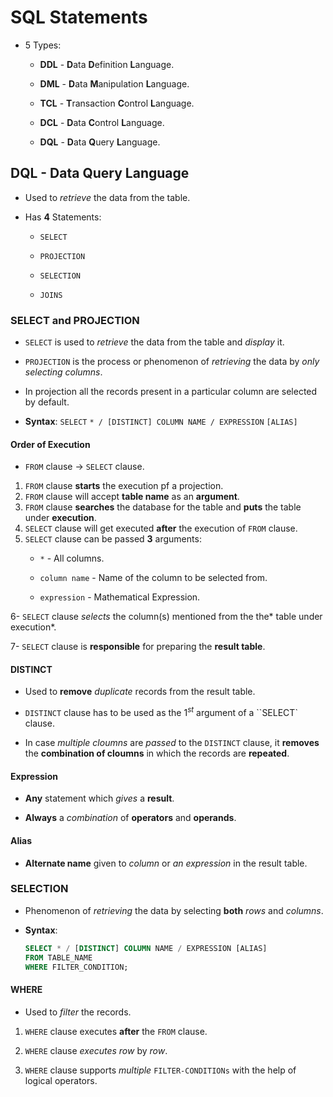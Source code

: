 # SQL Statements

- 5 Types:
  
  - **DDL** - **D**ata **D**efinition **L**anguage.
  
  - **DML** - **D**ata **M**anipulation **L**anguage.
  
  - **TCL** - **T**ransaction **C**ontrol **L**anguage.
  
  - **DCL** - **D**ata **C**ontrol **L**anguage.
  
  - **DQL** - **D**ata **Q**uery **L**anguage.

## DQL - Data Query Language

- Used to *retrieve* the data from the table.

- Has **4** Statements:
  
  - `SELECT`
  
  - `PROJECTION`
  
  - `SELECTION`
  
  - `JOINS`

### SELECT and PROJECTION

- `SELECT` is used to *retrieve* the data from the table and *display* it.

- `PROJECTION` is the process or phenomenon of *retrieving* the data by *only selecting columns*.

- In projection all the records present in a particular column are selected by default.

- **Syntax**: `SELECT` `* / [DISTINCT] COLUMN NAME / EXPRESSION` `[ALIAS]`

#### Order of Execution

- `FROM` clause &rarr;  `SELECT` clause.
1. `FROM` clause **starts** the execution pf a projection.
2. `FROM` clause will accept **table name** as an **argument**.
3. `FROM` clause **searches** the database for the table and **puts** the table under **execution**.
4. `SELECT` clause will get executed **after** the execution of `FROM` clause.
5. `SELECT` clause can be passed **3** arguments:
   - `*` - All columns.
   
   - `column name` - Name of the column to be selected from.
   
   - `expression` - Mathematical Expression.

6- `SELECT` clause *selects* the column(s) mentioned from the the* table under execution*.

7- `SELECT` clause is **responsible** for preparing the **result table**.

#### DISTINCT

- Used to **remove** *duplicate* records from the result table.

- `DISTINCT` clause has to be used as the 1$^{st}$ argument of a ``SELECT` clause.

- In case *multiple cloumns* are *passed* to the `DISTINCT` clause, it **removes** the **combination of cloumns** in which the records are **repeated**. 

#### Expression

- **Any** statement which *gives* a **result**.

- **Always** a *combination* of **operators** and **operands**.

#### Alias

- **Alternate name** given to *column* or *an expression* in the result table.

### SELECTION

- Phenomenon of *retrieving* the data by selecting **both** *rows* and *columns*.

- **Syntax**:
  
  ```sql
  SELECT * / [DISTINCT] COLUMN NAME / EXPRESSION [ALIAS]
  FROM TABLE_NAME
  WHERE FILTER_CONDITION;
  ```

#### WHERE

- Used to *filter* the records.
1. `WHERE` clause executes **after** the `FROM` clause.

2. `WHERE` clause *executes* *row* by *row*.

3. `WHERE` clause supports *multiple* `FILTER-CONDITIONs` with the help of logical operators.


